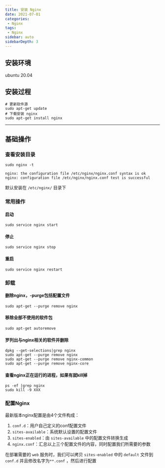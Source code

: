 ```yaml
---
title: 安装 Nginx
date: 2021-07-01
categories:
 - Nginx
tags: 
 - Nginx
sidebar: auto
sidebarDepth: 3
---
```


## 安装环境

ubuntu 20.04

## 安装过程

```
# 更新软件源
sudo apt-get update
# 下载安装 nginx
sudo apt-get install nginx
```

---

## 基础操作

### 查看安装目录

```
sudo nginx -t
```

```
nginx: the configuration file /etc/nginx/nginx.conf syntax is ok
nginx: configuration file /etc/nginx/nginx.conf test is successful
```

默认安装在 `/etc/nginx/` 目录下

### 常用操作

#### 启动

```
sudo service nginx start
```

#### 停止

```
sudo service nginx stop
```

#### 重启

```
sudo service nginx restart
```

### 卸载

#### 删除nginx，-purge包括配置文件

```
sudo apt-get --purge remove nginx
```

#### 移除全部不使用的软件包

```
sudo apt-get autoremove
```

#### 罗列出与nginx相关的软件并删除

```
dpkg --get-selections|grep nginx
sudo apt-get --purge remove nginx
sudo apt-get --purge remove nginx-common
sudo apt-get --purge remove nginx-core
```

#### 查看nginx正在运行的进程，如果有就kill掉

```
ps -ef |grep nginx
sudo kill -9 XXX
```

### 配置Nginx

最新版本nginx配置是由4个文件构成：

1. `conf.d`：用户自己定义的conf配置文件
2. `sites-available`：系统默认设置的配置文件
3. `sites-enabled`：由 `sites-available` 中的配置文件转换生成
4. `nginx.conf`：汇总以上三个配置文件的内容，同时配置我们所需要的参数

在部署需要的 `web` 服务时，我们可以拷贝 `sites-enabled` 中的 `default` 文件到 `conf.d` 并且修改名字为`**.conf` ，然后进行配置

